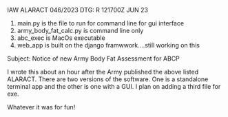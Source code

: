 IAW ALARACT 046/2023
DTG: R 121700Z JUN 23

1. main.py is the file to run for command line for gui interface
2. army_body_fat_calc.py is command line only
3. abc_exec is MacOs executable
4. web_app is built on the django framwwork....still working on this

Subject: Notice of new Army Body Fat Assessment for ABCP

I wrote this about an hour after the Army published the above listed 
ALARACT. There are two versions of the software. One is a standalone terminal app and the other 
is one with a GUI. I plan on adding a third file for exe. 

Whatever it was for fun!
